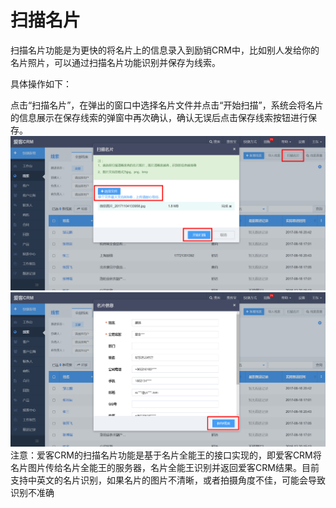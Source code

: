 # 扫描名片

扫描名片功能是为更快的将名片上的信息录入到励销CRM中，比如别人发给你的名片照片，可以通过扫描名片功能识别并保存为线索。

具体操作如下：

点击“扫描名片”，在弹出的窗口中选择名片文件并点击“开始扫描”，系统会将名片的信息展示在保存线索的弹窗中再次确认，确认无误后点击保存线索按钮进行保存。![](/assets/线索扫描名片1.png)![](/assets/线索扫描名片2.png)注意：爱客CRM的扫描名片功能是基于名片全能王的接口实现的，即爱客CRM将名片图片传给名片全能王的服务器，名片全能王识别并返回爱客CRM结果。目前支持中英文的名片识别，如果名片的图片不清晰，或者拍摄角度不佳，可能会导致识别不准确

